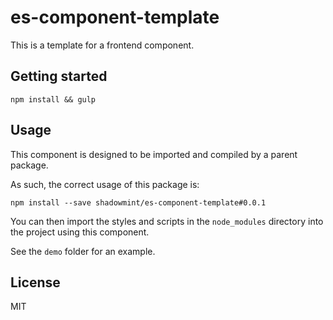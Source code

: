 # es-component-template

This is a template for a frontend component.

## Getting started

    npm install && gulp

## Usage

This component is designed to be imported and compiled by a parent package.

As such, the correct usage of this package is:

    npm install --save shadowmint/es-component-template#0.0.1

You can then import the styles and scripts in the `node_modules` directory
into the project using this component.

See the `demo` folder for an example.

## License

MIT

